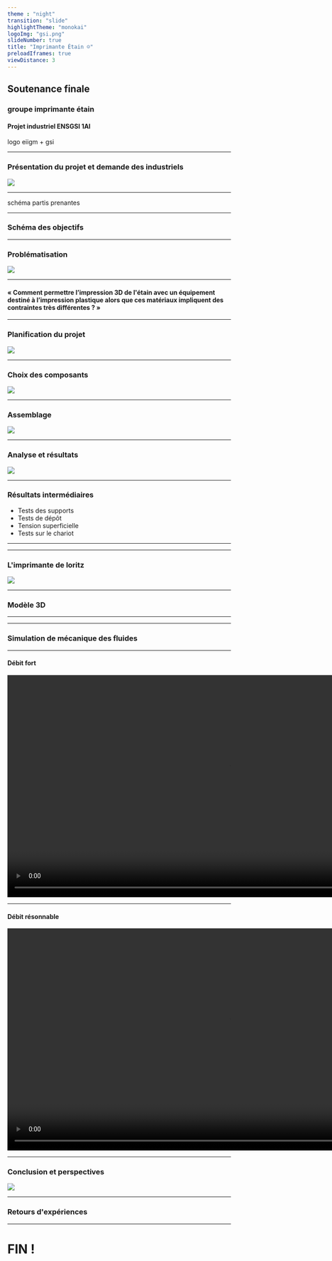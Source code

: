 ```yaml
---
theme : "night"
transition: "slide"
highlightTheme: "monokai"
logoImg: "gsi.png"
slideNumber: true
title: "Imprimante Étain ☺"
preloadIframes: true
viewDistance: 3
---
```


## Soutenance finale
### groupe imprimante étain
#### Projet industriel ENSGSI 1AI

logo eiigm + gsi

---

### Présentation du projet et demande des industriels

![](2020-06-17-13-14-12.png)

---

schéma partis prenantes

---

### Schéma des objectifs


---

### Problématisation

![](2020-06-17-13-17-00.png)


---

#### « Comment permettre l’impression 3D de l'étain avec un équipement destiné à l’impression plastique alors que ces matériaux impliquent des contraintes très différentes ? »

---

### Planification du projet


![](2020-06-17-13-25-16.png)


---

### Choix des composants

![](2020-06-17-13-26-16.png)



---

### Assemblage

![](2020-06-17-13-29-09.png)


---

### Analyse et résultats

![](2020-06-17-13-32-03.png)

---


### Résultats intermédiaires
 - Tests  des supports
 - Tests de dépôt
 - Tension superficielle
 - Tests sur le chariot


---

<!-- .slide: data-background-iframe = "https://cremesalade.github.io/prez/imprimante/chariot_viewer.html" -->

---


### L'imprimante de loritz

![](2020-06-17-13-33-42.png)

---

### Modèle 3D

---


<!-- .slide: data-background-iframe = "https://cremesalade.github.io/prez/imprimante/printer_viewer.html" -->

---

### Simulation de mécanique des fluides

---

#### Débit fort

<video controls loop height="500">
<source src="https://cremesalade.github.io/prez/imprimante/s1.mp4" type="video/mp4">
</video>

---

#### Débit résonnable

<video controls loop height="500">
<source src="https://cremesalade.github.io/prez/imprimante/s2.mp4" type="video/mp4">
</video>

---

### Conclusion et perspectives  

![](2020-06-17-13-42-34.png)

---

### Retours d'expériences

---



# FIN !
